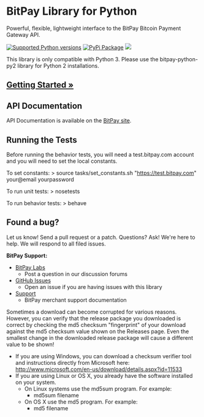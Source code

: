 # BitPay Library for Python 
Powerful, flexible, lightweight interface to the BitPay Bitcoin Payment Gateway API.

[![Supported Python versions](https://pypip.in/py_versions/bitpay/badge.svg)](https://pypi.python.org/pypi/bitpay/)
[![PyPi Package](https://pypip.in/version/bitpay/badge.svg)](https://pypi.python.org/pypi/bitpay/2.2.0)
[![](https://travis-ci.org/bitpay/bitpay-python.svg?branch=master)](https://travis-ci.org/bitpay/bitpay-python)

This library is only compatible with Python 3. Please use the bitpay-python-py2 library for Python 2 installations.

## [Getting Started &raquo;](http://dev.bitpay.com/guides/python.html)

## API Documentation

API Documentation is available on the [BitPay site](https://bitpay.com/api).

## Running the Tests

Before running the behavior tests, you will need a test.bitpay.com account and you will need to set the local constants. 

To set constants:
    > source tasks/set_constants.sh "https://test.bitpay.com" your@email yourpassword

To run unit tests:
    > nosetests

To run behavior tests:
    > behave
    
## Found a bug?
Let us know! Send a pull request or a patch. Questions? Ask! We're here to help. We will respond to all filed issues.

**BitPay Support:**

* [BitPay Labs](https://labs.bitpay.com/c/libraries/python)
  * Post a question in our discussion forums
* [GitHub Issues](https://github.com/bitpay/bitpay-python/issues)
  * Open an issue if you are having issues with this library
* [Support](https://support.bitpay.com)
  * BitPay merchant support documentation

Sometimes a download can become corrupted for various reasons.  However, you can verify that the release package you downloaded is correct by checking the md5 checksum "fingerprint" of your download against the md5 checksum value shown on the Releases page.  Even the smallest change in the downloaded release package will cause a different value to be shown!
  * If you are using Windows, you can download a checksum verifier tool and instructions directly from Microsoft here: http://www.microsoft.com/en-us/download/details.aspx?id=11533
  * If you are using Linux or OS X, you already have the software installed on your system.
    * On Linux systems use the md5sum program.  For example:
      * md5sum filename
    * On OS X use the md5 program.  For example:
      * md5 filename
